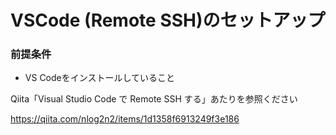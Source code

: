 # VSCode (Remote SSH)のセットアップ

### 前提条件
- VS Codeをインストールしていること

Qiita「Visual Studio Code で Remote SSH する」あたりを参照ください

https://qiita.com/nlog2n2/items/1d1358f6913249f3e186

